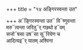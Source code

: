+++
title = "१४ अङ्गिरस्वन्ता उत"

+++
अ᳓ङ्गिरस्वन्ता उत᳓ वि᳓ष्णुवन्ता  
मरु᳓त्वन्ता जरितु᳓र् गछथो ह᳓वम्  
सजो᳓षसा उष᳓सा सू᳓रियेण च  
आदित्यइ᳓र् यातम् अश्विना